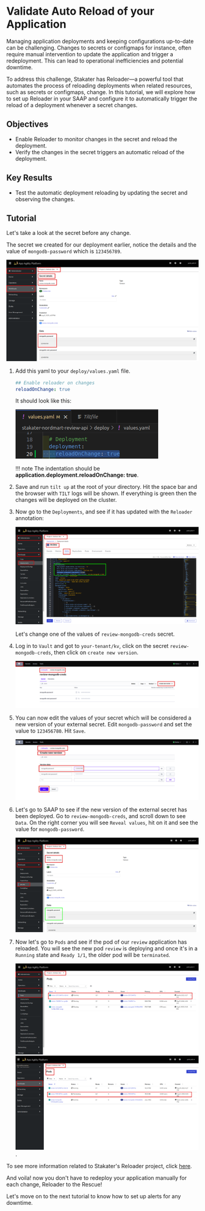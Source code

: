 # Validate Auto Reload of your Application

Managing application deployments and keeping configurations up-to-date can be challenging. Changes to secrets or configmaps for instance, often require manual intervention to update the application and trigger a redeployment. This can lead to operational inefficiencies and potential downtime.

To address this challenge, Stakater has Reloader—a powerful tool that automates the process of reloading deployments when related resources, such as secrets or configmaps, change. In this tutorial, we will explore how to set up Reloader in your SAAP and configure it to automatically trigger the reload of a deployment whenever a secret changes.

## Objectives

- Enable Reloader to monitor changes in the secret and reload the deployment.
- Verify the changes in the secret triggers an automatic reload of the deployment.

## Key Results

- Test the automatic deployment reloading by updating the secret and observing the changes.

## Tutorial

Let's take a look at the secret before any change.

The secret we created for our deployment earlier, notice the details and the value of `mongodb-password` which is `123456789`.

![secret details before change](images/secret-details-before-change.png)

1. Add this yaml to your `deploy/values.yaml` file.

    ```yaml
    ## Enable reloader on changes
    reloadOnChange: true
    ```

    It should look like this:

    ![Reloader values](images/reload-values.png)

    !!! note
        The indentation should be **application.deployment.reloadOnChange: true**.

1. Save and run `tilt up` at the root of your directory. Hit the space bar and the browser with `TILT` logs will be shown. If everything is green then the changes will be deployed on the cluster.

1. Now go to the `Deployments`, and see if it has updated with the `Reloader` annotation:

    ![deployment reload annotation](images/deployment-reload.png)

    Let's change one of the values of `review-mongodb-creds` secret.

1. Log in to `Vault` and got to `your-tenant/kv`, click on the secret `review-mongodb-creds`, then click on `create new version`.

    ![Vault secret new version](images/vault-secret-new-version.png)

1. You can now edit the values of your secret which will be considered a new version of your external secret. Edit `mongodb-password` and set the value to `123456780`. Hit `Save`.

    ![edit-secret](images/edit-secret.png)

1. Let's go to SAAP to see if the new version of the external secret has been deployed. Go to `review-mongodb-creds`, and scroll down to see `Data`. On the right corner you will see `Reveal values`, hit on it and see the value for `mongodb-password`.

    ![updated secret](images/updated-secret.png)

1. Now let's go to `Pods` and see if the pod of our `review` application has reloaded. You will see the new pod `review` is deploying and once it's in a `Running` state and `Ready 1/1`, the older pod will be `terminated`.

    ![deployment pod restarted](images/deployment-pod-restarted.png)
    ![older pod terminated](images/old-pod-terminated.png).

To see more information related to Stakater's Reloader project, click [here](https://github.com/stakater/Reloader).

And voila! now you don't have to redeploy your application manually for each change, Reloader to the Rescue!

Let's move on to the next tutorial to know how to set up alerts for any downtime.
